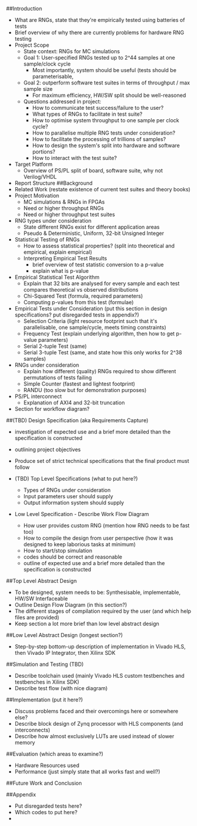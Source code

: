 ##Introduction
  - What are RNGs, state that they're empirically tested using batteries of tests
  - Brief overview of why there are currently problems for hardware RNG testing
- Project Scope
  - State context: RNGs for MC simulations
  - Goal 1: User-specified RNGs tested up to 2^44 samples at one sample/clock cycle
    - Most importantly, system should be useful (tests should be parameterisable, 
  - Goal 2: outperform software test suites in terms of throughput / max sample size
    - For maximum efficiency, HW/SW split should be well-reasoned
  - Questions addressed in project:
    - How to communicate test success/failure to the user?
    - What types of RNGs to facilitate in test suite?
    - How to optimise system throughput to one sample per clock cycle?
    - How to parallelise multiple RNG tests under consideration?
    - How to facilitate the processing of trillions of samples?
    - How to design the system's split into hardware and software portions?
    - How to interact with the test suite?
- Target Platform
  - Overview of PS/PL split of board, software suite, why not Verilog/VHDL
- Report Structure
##Background
- Related Work (restate existence of current test suites and theory books)
- Project Motivation
  - MC simulations & RNGs in FPGAs
  - Need or higher throughput RNGs
  - Need or higher throughput test suites
- RNG types under consideration
  - State different RNGs exist for different application areas
  - Pseudo & Deterministic, Uniform, 32-bit Unsigned Integer
- Statistical Testing of RNGs
  - How to assess statistical properties? (split into theoretical and empirical, explain empirical)
  - Interpreting Empirical Test Results
    - brief overview of test statistic conversion to a p-value
    - explain what is p-value
- Empirical Statistical Test Algorithm
  - Explain that 32 bits are analysed for every sample and each test compares theoretical vs observed distributions
  - Chi-Squared Test (formula, required parameters)
  - Computing p-values from this test (formulae)
- Empirical Tests under Consideration (put this section in design specifications? put disregarded tests in appendix?)
  - Selection Criteria (light resource footprint such that it's parallelisable, one sample/cycle, meets timing constraints)
  - Frequency Test (explain underlying algorithm, then how to get p-value parameters)
  - Serial 2-tuple Test (same)
  - Serial 3-tuple Test (same, and state how this only works for 2^38 samples)
- RNGs under consideration
  - Explain how different (quality) RNGs required to show different permutations of tests failing
  - Simple Counter (fastest and lightest footprint)
  - RANDU (too slow but for demonstration purposes)
- PS/PL interconnect
  - Explanation of AXI4 and 32-bit truncation
- Section for workflow diagram?

##(TBD) Design Specification (aka Requirements Capture)
- investigation of expected use and a brief more detailed than the specification is constructed
- outlining project objectives
- Produce set of strict technical specifications that the final product must follow

- (TBD) Top Level Specifications (what to put here?)
  - Types of RNGs under consideration
  - Input parameters user should supply
  - Output information system should supply

- Low Level Specification - Describe Work Flow Diagram
  - How user provides custom RNG (mention how RNG needs to be fast too)
  - How to compile the design from user perspective (how it was designed to keep laborious tasks at minimum)
  - How to start/stop simulation
  - codes should be correct and reasonable
  - outline of expected use and a brief more detailed than the specification is constructed

##Top Level Abstract Design
- To be designed, system needs to be: Synthesisable, implementable, HW/SW Interfaceable
- Outline Design Flow Diagram (in this section?)
- The different stages of compilation required by the user (and which help files are provided)
- Keep section a lot more brief than low level abstract design

##Low Level Abstract Design (longest section?)
- Step-by-step bottom-up description of implementation in Vivado HLS, then Vivado IP Integrator, then Xilinx SDK

##Simulation and Testing (TBD)
- Describe toolchain used (mainly Vivado HLS custom testbenches and testbenches in Xilinx SDK)
- Describe test flow (with nice diagram)

##Implementation (put it here?)
- Discuss problems faced and their overcomings here or somewhere else?
- Describe block design of Zynq processor with HLS components (and interconnects)
- Describe how almost exclusively LUTs are used instead of slower memory

##Evaluation (which areas to examine?)
- Hardware Resources used
- Performance (just simply state that all works fast and well?)

##Future Work and Conclusion

##Appendix
- Put disregarded tests here?
- Which codes to put here?
- 
